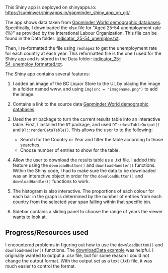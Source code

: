 This Shiny app is deployed on shinyapps.io: https://suminwei.shinyapps.io/gapminder_shiny_app_on_git/

The app shows data taken from [Gapminder World demographic databases](https://www.gapminder.org/data/).
Specifically, I downloaded the xlsx file for "Aged 25-54 unemployment rate (%)" as provided by the Interational Labour Organization. This file can be found in the Data folder: [indicator_25-54_unemploy.txt](Data/indicator_25-54_unemploy.txt).

Then, I re-formatted the file using `reshape2` to get the unemployment rate for each country at each year. This reformatted file is the one I used for the Shiny app and is stored in the Data folder: [indicator_25-54_unemploy_formatted.txt](Data/indicator_25-54_unemploy_formatted.txt).

The Shiny app contains several features:

1. I added an image of the BC Liquor Store to the UI, by placing the image in a folder named www, and using `img(src = "imagename.png")` to add the image.

2. Contains a link to the source data [Gapminder World demographic databases](https://www.gapminder.org/data/).

3. Used the `DT` package to turn the current results table into an interactive table. First, I installed the `DT` package, and used `DT::dataTableOutput()` and `DT::renderDataTable()`. This allows the user to to the following:
	* Search for the Country or Year and filter the table according to those searches.
	* Choose number of entries to show for the table.

4. Allow the user to download the results table as a .txt file. I added this feature using the `downloadButton()` and `downloadHandler()` functions. Within the Shiny code, I had to make sure the data to be downloaded was an interactive object in order for the `downloadButton()` and `downloadHandler()` functions to work.

5. The histogram is also interactive. The proportions of each colour for each bar in the graph is determined by the number of entries from each country from the selected year span falling within that specific bin.
 
6. Sidebar contains a sliding panel to choose the range of years the viewer wants to look at.



## Progress/Resources used
I encountered problems in figuring out how to use the `downloadButton()` and `downloadHandler()` functions. The [downloadData example](https://shiny.rstudio.com/reference/shiny/1.0.4/downloadButton.html) was helpful. I originally wanted to output a .csv file, but for some reason I could not change the output format. With the output set as a text (.txt) file, it was much easier to control the format.
